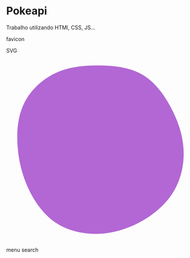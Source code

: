 # Pokeapi
Trabalho utilizando HTMl, CSS, JS...

favicon <link rel="icon" type="image/png" sizes="16x16"  href="/favicons/favicon-16x16.png">
<meta name="msapplication-TileColor" content="#ffffff">
<meta name="theme-color" content="#ffffff">

SVG <svg viewBox="0 0 200 200" xmlns="http://www.w3.org/2000/svg">
  <path fill="#B267D4" d="M44.8,-77.6C57.5,-70.1,67.2,-57.2,74.6,-43.4C82,-29.5,87.3,-14.8,88.3,0.6C89.4,16,86.3,32,78.6,45.5C71,58.9,58.8,69.8,44.9,77.9C31.1,85.9,15.5,91,-0.5,91.9C-16.5,92.7,-33.1,89.3,-46.2,80.9C-59.4,72.4,-69.2,59,-76,44.7C-82.8,30.4,-86.7,15.2,-87.9,-0.7C-89.2,-16.7,-87.9,-33.3,-80.9,-47.4C-74,-61.5,-61.4,-73.1,-47,-79.7C-32.6,-86.2,-16.3,-87.8,-0.2,-87.5C16,-87.3,32,-85.1,44.8,-77.6Z" transform="translate(100 100)" />
</svg>

menu search

